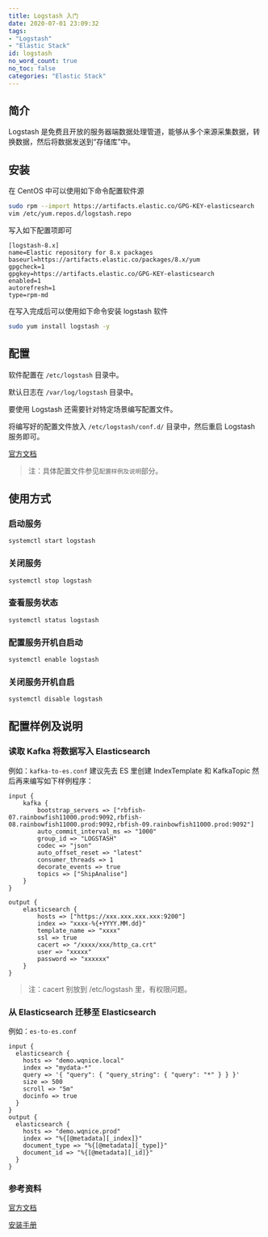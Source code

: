 ```yaml
---
title: Logstash 入门
date: 2020-07-01 23:09:32
tags:
- "Logstash"
- "Elastic Stack"
id: logstash
no_word_count: true
no_toc: false
categories: "Elastic Stack"
---
```


## 简介

Logstash 是免费且开放的服务器端数据处理管道，能够从多个来源采集数据，转换数据，然后将数据发送到“存储库”中。

## 安装

在 CentOS 中可以使用如下命令配置软件源

```bash
sudo rpm --import https://artifacts.elastic.co/GPG-KEY-elasticsearch
vim /etc/yum.repos.d/logstash.repo
```

写入如下配置项即可

```text
[logstash-8.x]
name=Elastic repository for 8.x packages
baseurl=https://artifacts.elastic.co/packages/8.x/yum
gpgcheck=1
gpgkey=https://artifacts.elastic.co/GPG-KEY-elasticsearch
enabled=1
autorefresh=1
type=rpm-md
```

在写入完成后可以使用如下命令安装 logstash 软件

```bash
sudo yum install logstash -y
```

## 配置

软件配置在 `/etc/logstash` 目录中。

默认日志在 `/var/log/logstash` 目录中。

要使用 Logstash 还需要针对特定场景编写配置文件。

将编写好的配置文件放入 `/etc/logstash/conf.d/` 目录中，然后重启 Logstash 服务即可。

[官方文档](https://www.elastic.co/guide/en/logstash/current/index.html)

> 注：具体配置文件参见`配置样例及说明`部分。

## 使用方式

### 启动服务

```bash
systemctl start logstash
```

### 关闭服务

```bash
systemctl stop logstash
```

### 查看服务状态

```bash
systemctl status logstash
```

### 配置服务开机自启动

```bash
systemctl enable logstash
```

### 关闭服务开机自启

```bash
systemctl disable logstash
```

## 配置样例及说明

### 读取 Kafka 将数据写入 Elasticsearch

例如：`kafka-to-es.conf` 建议先去 ES 里创建 IndexTemplate 和 KafkaTopic 然后再来编写如下样例程序：

```text
input {
    kafka {
        bootstrap_servers => ["rbfish-07.rainbowfish11000.prod:9092,rbfish-08.rainbowfish11000.prod:9092,rbfish-09.rainbowfish11000.prod:9092"]
        auto_commit_interval_ms => "1000"
        group_id => "LOGSTASH"
        codec => "json"
        auto_offset_reset => "latest"
        consumer_threads => 1
        decorate_events => true
        topics => ["ShipAnalise"]
    }
}

output {
    elasticsearch {
        hosts => ["https://xxx.xxx.xxx.xxx:9200"]
        index => "xxxx-%{+YYYY.MM.dd}"
        template_name => "xxxx"
        ssl => true
        cacert => "/xxxx/xxx/http_ca.crt"
        user => "xxxxx"
        password => "xxxxxx"
    }
}
```

> 注：cacert 别放到 /etc/logstash 里，有权限问题。

### 从 Elasticsearch 迁移至 Elasticsearch

例如：`es-to-es.conf`

```text
input {
  elasticsearch {
    hosts => "demo.wqnice.local"
    index => "mydata-*"
    query => '{ "query": { "query_string": { "query": "*" } } }'
    size => 500
    scroll => "5m"
    docinfo => true
  }
}
output {
  elasticsearch {
    hosts => "demo.wqnice.prod"
    index => "%{[@metadata][_index]}"
    document_type => "%{[@metadata][_type]}"
    document_id => "%{[@metadata][_id]}"
  }
}
```

### 参考资料

[官方文档](https://www.elastic.co/guide/en/logstash/current/introduction.html)

[安装手册](https://www.elastic.co/guide/en/logstash/current/installing-logstash.html)
